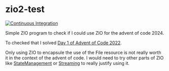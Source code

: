 # zio2-test

[![Continuous Integration](https://github.com/benoitpas/zio2-test/actions/workflows/main.yml/badge.svg)](https://github.com/benoitpas/zio2-test/actions/workflows/main.yml)

Simple ZIO program to check if I could use ZIO for the advent of code 2024.

To checked that I solved [Day 1 of Advent of Code 2022](https://adventofcode.com/2022/day/1).

Only using ZIO to encapsule the use of the File resource is not really worth it in the context of the advent of code. I would need to try other parts of ZIO like [StateManagement](https://zio.dev/reference/state-management/) or [Streaming](https://zio.dev/reference/stream/) to really justify using it.